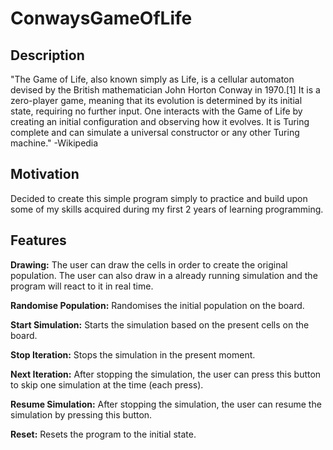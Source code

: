 # ConwaysGameOfLife

## Description

"The Game of Life, also known simply as Life, is a cellular automaton devised by the British mathematician John Horton Conway in 1970.[1] It is a zero-player game, meaning that its evolution is determined by its initial state, requiring no further input. One interacts with the Game of Life by creating an initial configuration and observing how it evolves. It is Turing complete and can simulate a universal constructor or any other Turing machine." -Wikipedia


## Motivation

Decided to create this simple program simply to practice and build upon some of my skills acquired during my first 2 years of learning programming.


## Features

**Drawing:** The user can draw the cells in order to create the original population. The user can also draw in a already running simulation and the program will react to it in real time.

**Randomise Population:** Randomises the initial population on the board.

**Start Simulation:** Starts the simulation based on the present cells on the board.

**Stop Iteration:** Stops the simulation in the present moment.

**Next Iteration:** After stopping the simulation, the user can press this button to skip one simulation at the time (each press).

**Resume Simulation:** After stopping the simulation, the user can resume the simulation by pressing this button.

**Reset:** Resets the program to the initial state. 
